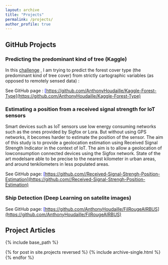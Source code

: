 ```yaml
---
layout: archive
title: "Projects"
permalink: /projects/
author_profile: true
---
```



## GitHub Projects

### Predicting the predominant kind of tree (Kaggle)

In this [challenge](https://github.com/) , I am trying to predict the forest cover type (the predominant kind of tree cover) from strictly cartographic variables (as opposed to remotely sensed data) :

See GitHub page : <span style="color:blue">[https://github.com/AnthonyHoudaille/Kaggle-Forest-Type](https://github.com/AnthonyHoudaille/Kaggle-Forest-Type)</span>

### Estimating a position from a received signal strength for IoT sensors

Smart devices such as IoT sensors use low energy consuming networks such as the ones provided by Sigfox or Lora. But without using GPS networks, it becomes harder to estimate the position of the sensor. The aim of this study is to provide a geolocation estimation using Received Signal Strength Indicator in the context of IoT. The aim is to allow a geolocation of lowconsumption connected devices using the Sigfox network. State of the art modelsare able to be precise to the nearest kilometer in urban areas, and around tenkilometers in less populated areas.

See GitHub page: <span style="color:blue">[https://github.com//Received-Signal-Strengh-Position-Estimation](https://github.com//Received-Signal-Strengh-Position-Estimation)</span>

### Ship Detection (Deep Learning on satelite images)

See GitHub page: <span style="color:blue">[https://github.com/AnthonyHoudaille/FilRougeAIRBUS](https://github.com/AnthonyHoudaille/FilRougeAIRBUS) </span>

## Project Articles

{% include base_path %}

{% for post in site.projects reversed %}
  {% include archive-single.html %}
{% endfor %}

